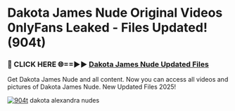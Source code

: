 # Dakota James Nude Original Videos 0nlyFans Leaked - Files Updated! (904t)

<h3>🔴 CLICK HERE 🌐==►► <a href="https://tinyurl.com/5h6xmrr3" rel="nofollow">Dakota James Nude Updated Files</a></h3>

Get Dakota James Nude and all content. Now you can access all videos and pictures of Dakota James Nude. New Updated Files 2025!

[![904t](https://i.imgur.com/KVD873Z.gif)](https://tinyurl.com/5h6xmrr3)
dakota alexandra nudes